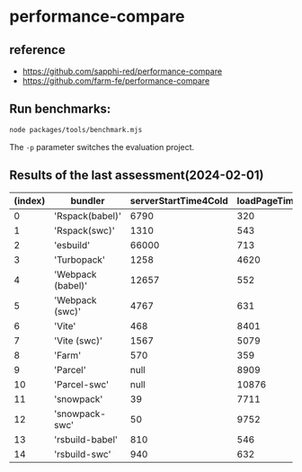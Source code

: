 # performance-compare

## reference
- https://github.com/sapphi-red/performance-compare
- https://github.com/farm-fe/performance-compare

## Run benchmarks:
```bash
node packages/tools/benchmark.mjs
```
The `-p` parameter switches the evaluation project.

## Results of the last assessment(2024-02-01)

| (index) |      bundler      | serverStartTime4Cold | loadPageTime4Cold | serverStartTime4Hot | loadPageTime4Hot | rootHmrTime | leafHmrTime | buildTime |
|-        |-                  |-                     |-                  |-                    |-                 |-            |-            |-          |
|    0    |  'Rspack(babel)'  |         6790         |        320        |        7040         |       316        |     164     |     130     |   8378    |
|    1    |   'Rspack(swc)'   |         1310         |        543        |        1290         |       357        |     173     |     105     |   8493    |
|    2    |     'esbuild'     |        66000         |        713        |        62000        |       733        |    1103     |    3346     |  208480   |
|    3    |    'Turbopack'    |         1258         |       4620        |        1209         |       4803       |     -1      |     64      |     0     |
|    4    | 'Webpack (babel)' |        12657         |        552        |        13043        |       614        |     369     |     323     |   17339   |
|    5    |  'Webpack (swc)'  |         4767         |        631        |        4744         |       697        |     386     |     225     |   7538    |
|    6    |      'Vite'       |         468          |       8401        |         477         |       9001       |     -1      |     323     |   5202    |
|    7    |   'Vite (swc)'    |         1567         |       5079        |         350         |       5276       |     -1      |     318     |   4467    |
|    8    |      'Farm'       |         570          |        359        |         522         |       355        |     -1      |     -1      |   2356    |
|    9    |     'Parcel'      |         null         |       8909        |        null         |       8442       |     265     |     57      |   11570   |
|   10    |   'Parcel-swc'    |         null         |       10876       |        null         |       9698       |     281     |     65      |   17392   |
|   11    |    'snowpack'     |          39          |       7711        |         39          |       6612       |    3222     |    2826     |   11776   |
|   12    |  'snowpack-swc'   |          50          |       9752        |         37          |       8595       |    2727     |    2357     |   14612   |
|   13    |  'rsbuild-babel'  |         810          |        546        |         690         |       522        |    1108     |     330     |   2234    |
|   14    |   'rsbuild-swc'   |         940          |        632        |         950         |       633        |     235     |     215     |   2607    |